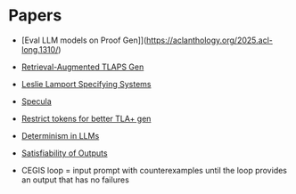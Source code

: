 # Papers

- [Eval LLM models on Proof Gen]](https://aclanthology.org/2025.acl-long.1310/)

- [Retrieval-Augmented TLAPS Gen](https://arxiv.org/pdf/2501.03073v1)

- [Leslie Lamport Specifying Systems](https://www.microsoft.com/en-us/research/wp-content/uploads/2018/05/book-02-08-08.pdf)

- [Specula](https://github.com/specula-org/Specula)

- [Restrict tokens for better TLA+ gen](https://codeberg.org/tlaplus/tla-constrain-llm)

- [Determinism in LLMs](https://arxiv.org/html/2407.10457v1)

- [Satisfiability of Outputs](https://arxiv.org/pdf/2309.16436)
* CEGIS loop = input prompt with counterexamples until the loop provides an output that has no failures